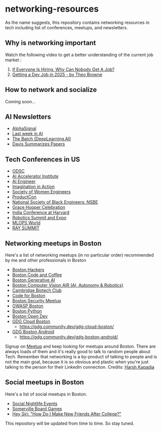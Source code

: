 # networking-resources
As the name suggests, this repository contains networking resources in tech including list of conferences, meetups, and newsletters. 

## Why is networking important
Watch the following video to get a better understanding of the current job market : 
1. [If Everyone Is Hiring, Why Can Nobody Get A Job?](https://www.youtube.com/watch?v=HWXmfrXNwqw)
2. [Getting a Dev Job in 2025 - by Theo Browne](https://youtu.be/2PiM2e4RtTg?si=ibtbKBXcdA_F8LCO)

## How to network and socialize 
Coming soon...

## AI Newsletters
- [AlphaSignal](https://alphasignal.ai/)
- [Last week in AI](https://lastweekin.ai/)
- [The Batch (DeepLearning.AI)](https://www.deeplearning.ai/the-batch/)
- [Davis Summarizes Papers](https://dblalock.substack.com/)

## Tech Conferences in US

- [ODSC](https://odsc.com/) 
- [AI Accelerator Institute](https://world.aiacceleratorinstitute.com/)
- [AI Engineer](https://www.ai.engineer/)
- [Imagination in Action](https://www.imaginationinaction.co/)
- [Society of Women Engineers](https://we24.swe.org/)
- [ProductCon](https://productschool.com/productcon)
- [National Society of Black Engineers: NSBE](https://nsbe.org/)
- [Grace Hopper Celebration](https://ghc.anitab.org/)
- [India Conference at Harvard](https://indiaconferenceharvard.com/)
- [Robotics Summit and Expo](https://www.roboticssummit.com/)
- [MLOPS World](https://mlopsworld.com/)
- [RAY SUMMIT](https://raysummit.anyscale.com/flow/anyscale/raysummit2024/landing/page/eventsite)

## Networking meetups in Boston
Here's a list of networking meetups (in no particular order) recommended by me and other professionals in Boston

- [Boston Hackers](https://www.meetup.com/boston-hackers/)
- [Boston Code and Coffee](https://www.meetup.com/boston-code-and-coffee/) 
- [Boston Generative AI](https://www.meetup.com/boston-generative-ai-meetup/)
- [Boston Computer Vision AIR (AI, Autonomy & Robotics)](https://www.meetup.com/boston-air/)
- [Cambridge Biotech Club](https://www.meetup.com/cambridge-biotech-meetup/)
- [Code for Boston](https://www.meetup.com/code-for-boston)
- [Boston Security Meetup](https://www.meetup.com/the-boston-security-meetup/)
- [OWASP Boston](https://www.meetup.com/owaspboston/)
- [Boston Python](https://www.meetup.com/bostonpython/)
- [Boston Open Dev](https://bostonopen.dev)
- [GDG Cloud Boston](https://www.meetup.com/gdgcloudboston/)
	- https://gdg.community.dev/gdg-cloud-boston/
- [GDG Boston Android](https://www.meetup.com/boston-android/) 
	- https://gdg.community.dev/gdg-boston-android/

Signup on [Meetup](https://www.meetup.com/) and keep looking for meetups around Boston. There are always loads of them and it's really good to talk to random people about Tech. Remember that networking is a by-product of talking to people and is not the main goal, because it is so obvious and plastic when you're just talking to the person for their LinkedIn connection.
Credits: [Harsh Kapadia](https://github.com/HarshKapadia2)

## Social meetups in Boston
Here's a list of social meetups in Boston.

- [Social Nightlife Events](https://www.meetup.com/bsp-weekends/)
- [Somerville Board Games](https://www.meetup.com/somerville-board-games-meetup-group/)
- [Hey Siri: "How Do I Make New Friends After College?"](https://www.meetup.com/hey-siri-how-do-i-make-new-friends-after-college/)

This repository will be updated from time to time. So stay tuned. 
